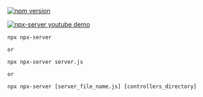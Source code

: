 [![npm version](https://badge.fury.io/js/npx-server.svg)](https://badge.fury.io/js/npx-server)

[![npx-server youtube demo](https://user-images.githubusercontent.com/3743506/48829880-40d84900-ed6b-11e8-8a9b-ff566f15d2a9.png)](http://www.youtube.com/watch?v=uAO9Buimxys)



    npx npx-server
    
    or
    
    npx npx-server server.js
    
    or
    
    npx npx-server [server_file_name.js] [controllers_directory]
    
